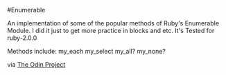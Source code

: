 #Enumerable

An implementation of some of the popular methods of Ruby's Enumerable Module. I did it just to get more practice in blocks and etc. It's Tested for ruby-2.0.0

Methods include:
my_each
my_select
my_all?
my_none?

via [The Odin Project](http://theodinproject.com)